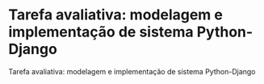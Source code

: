# Tarefa avaliativa: modelagem e implementação de sistema Python-Django
Tarefa avaliativa: modelagem e implementação de sistema Python-Django
